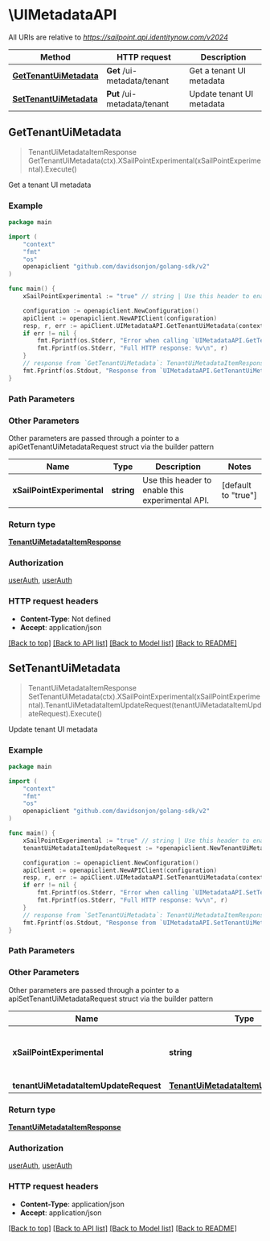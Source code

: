 # \UIMetadataAPI

All URIs are relative to *https://sailpoint.api.identitynow.com/v2024*

Method | HTTP request | Description
------------- | ------------- | -------------
[**GetTenantUiMetadata**](UIMetadataAPI.md#GetTenantUiMetadata) | **Get** /ui-metadata/tenant | Get a tenant UI metadata
[**SetTenantUiMetadata**](UIMetadataAPI.md#SetTenantUiMetadata) | **Put** /ui-metadata/tenant | Update tenant UI metadata



## GetTenantUiMetadata

> TenantUiMetadataItemResponse GetTenantUiMetadata(ctx).XSailPointExperimental(xSailPointExperimental).Execute()

Get a tenant UI metadata



### Example

```go
package main

import (
	"context"
	"fmt"
	"os"
	openapiclient "github.com/davidsonjon/golang-sdk/v2"
)

func main() {
	xSailPointExperimental := "true" // string | Use this header to enable this experimental API. (default to "true")

	configuration := openapiclient.NewConfiguration()
	apiClient := openapiclient.NewAPIClient(configuration)
	resp, r, err := apiClient.UIMetadataAPI.GetTenantUiMetadata(context.Background()).XSailPointExperimental(xSailPointExperimental).Execute()
	if err != nil {
		fmt.Fprintf(os.Stderr, "Error when calling `UIMetadataAPI.GetTenantUiMetadata``: %v\n", err)
		fmt.Fprintf(os.Stderr, "Full HTTP response: %v\n", r)
	}
	// response from `GetTenantUiMetadata`: TenantUiMetadataItemResponse
	fmt.Fprintf(os.Stdout, "Response from `UIMetadataAPI.GetTenantUiMetadata`: %v\n", resp)
}
```

### Path Parameters



### Other Parameters

Other parameters are passed through a pointer to a apiGetTenantUiMetadataRequest struct via the builder pattern


Name | Type | Description  | Notes
------------- | ------------- | ------------- | -------------
 **xSailPointExperimental** | **string** | Use this header to enable this experimental API. | [default to &quot;true&quot;]

### Return type

[**TenantUiMetadataItemResponse**](TenantUiMetadataItemResponse.md)

### Authorization

[userAuth](../README.md#userAuth), [userAuth](../README.md#userAuth)

### HTTP request headers

- **Content-Type**: Not defined
- **Accept**: application/json

[[Back to top]](#) [[Back to API list]](../README.md#documentation-for-api-endpoints)
[[Back to Model list]](../README.md#documentation-for-models)
[[Back to README]](../README.md)


## SetTenantUiMetadata

> TenantUiMetadataItemResponse SetTenantUiMetadata(ctx).XSailPointExperimental(xSailPointExperimental).TenantUiMetadataItemUpdateRequest(tenantUiMetadataItemUpdateRequest).Execute()

Update tenant UI metadata



### Example

```go
package main

import (
	"context"
	"fmt"
	"os"
	openapiclient "github.com/davidsonjon/golang-sdk/v2"
)

func main() {
	xSailPointExperimental := "true" // string | Use this header to enable this experimental API. (default to "true")
	tenantUiMetadataItemUpdateRequest := *openapiclient.NewTenantUiMetadataItemUpdateRequest() // TenantUiMetadataItemUpdateRequest | 

	configuration := openapiclient.NewConfiguration()
	apiClient := openapiclient.NewAPIClient(configuration)
	resp, r, err := apiClient.UIMetadataAPI.SetTenantUiMetadata(context.Background()).XSailPointExperimental(xSailPointExperimental).TenantUiMetadataItemUpdateRequest(tenantUiMetadataItemUpdateRequest).Execute()
	if err != nil {
		fmt.Fprintf(os.Stderr, "Error when calling `UIMetadataAPI.SetTenantUiMetadata``: %v\n", err)
		fmt.Fprintf(os.Stderr, "Full HTTP response: %v\n", r)
	}
	// response from `SetTenantUiMetadata`: TenantUiMetadataItemResponse
	fmt.Fprintf(os.Stdout, "Response from `UIMetadataAPI.SetTenantUiMetadata`: %v\n", resp)
}
```

### Path Parameters



### Other Parameters

Other parameters are passed through a pointer to a apiSetTenantUiMetadataRequest struct via the builder pattern


Name | Type | Description  | Notes
------------- | ------------- | ------------- | -------------
 **xSailPointExperimental** | **string** | Use this header to enable this experimental API. | [default to &quot;true&quot;]
 **tenantUiMetadataItemUpdateRequest** | [**TenantUiMetadataItemUpdateRequest**](TenantUiMetadataItemUpdateRequest.md) |  | 

### Return type

[**TenantUiMetadataItemResponse**](TenantUiMetadataItemResponse.md)

### Authorization

[userAuth](../README.md#userAuth), [userAuth](../README.md#userAuth)

### HTTP request headers

- **Content-Type**: application/json
- **Accept**: application/json

[[Back to top]](#) [[Back to API list]](../README.md#documentation-for-api-endpoints)
[[Back to Model list]](../README.md#documentation-for-models)
[[Back to README]](../README.md)
